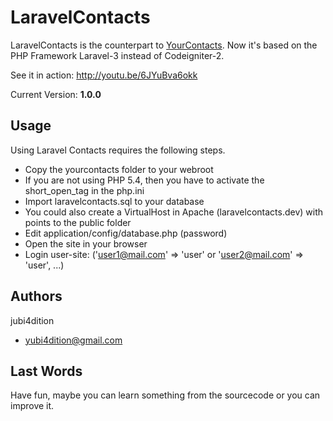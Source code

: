 LaravelContacts
===============

LaravelContacts is the counterpart to [YourContacts](https://github.com/jubi4dition/yourcontacts). 
Now it's based on the PHP Framework Laravel-3 instead of Codeigniter-2.

See it in action: http://youtu.be/6JYuBva6okk

Current Version: **1.0.0**

Usage
-----

Using Laravel Contacts requires the following steps.

* Copy the yourcontacts folder to your webroot
* If you are not using PHP 5.4, then you have to activate the short_open_tag in the php.ini
* Import laravelcontacts.sql to your database
* You could also create a VirtualHost in Apache (laravelcontacts.dev) with points to the public folder
* Edit application/config/database.php (password)
* Open the site in your browser
* Login user-site: ('user1@mail.com' => 'user' or 'user2@mail.com' => 'user', ...)

Authors
-------

jubi4dition

* yubi4dition@gmail.com

Last Words
----------

Have fun, maybe you can learn something from the sourcecode or you can improve it.
